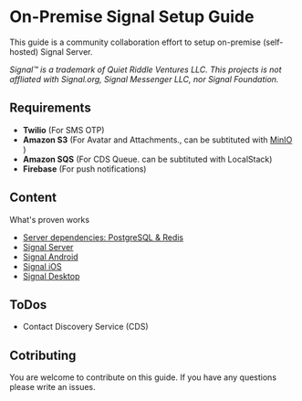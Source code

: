 # On-Premise Signal Setup Guide

This guide is a community collaboration effort to setup on-premise (self-hosted) Signal Server.

*Signal™ is a trademark of Quiet Riddle Ventures LLC. This projects is not affliated with Signal.org, Signal Messenger LLC, nor Signal Foundation.*

## Requirements
* **Twilio** (For SMS OTP)
* **Amazon S3** (For Avatar and Attachments., can be subtituted with [MinIO](../master/signal-minio) )
* **Amazon SQS** (For CDS Queue. can be subtituted with LocalStack)
* **Firebase** (For push notifications)

## Content
What's proven works
* [Server dependencies: PostgreSQL & Redis](../master/signal-docker)
* [Signal Server](../master/signal-server)
* [Signal Android](../master/signal-android)
* [Signal iOS](../master/signal-ios)
* [Signal Desktop](../master/signal-desktop)

## ToDos

* Contact Discovery Service (CDS)

## Cotributing
You are welcome to contribute on this guide. If you have any questions please write an issues.

